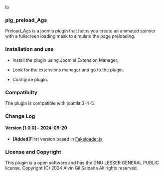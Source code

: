 lo<h3>plg_preload_Ags</h3>
 
Preload_Ags is a joomla plugin that helps you create an animated spinner with a fullscreen loading mask to simulate the page preloading.

<h3>Installation and use</h3>
<ul>
<li>Install the plugin using Joomla! Extension Manager.</li>
</ul>

<ul>
<li>Look for the extensions manager and go to the plugin.</li>
</ul>

<ul>
<li>Configure plugin.</li>
</ul>




<h3>Compatibilty </h3>

The plugin is compatible with joomla 3-4-5.

<h3> Change Log</h3>

<h4>Version [1.0.0] - 2024-09-20</h4>

<ul>
<li><b>[Added]</b>First version based in  <a href=http://joaopereirawd.github.io/fakeLoader.js/>Fakeloader.js</a> 
</li>
</ul>


<h3>License and Copyright</h3>

This plugin is a open software and has the GNU LESSER GENERAL PUBLIC license. Copyright (C) 2024 Alvin Gil Saldaña All rights reserved.




